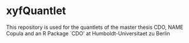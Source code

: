 xyfQuantlet
===========


This repository is used for the quantlets of the master thesis CDO, NAME Copula and an R Package `CDO' at Humboldt-Universitaet zu Berlin
